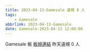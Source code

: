 ```yaml
---
title: 2023-04-13-Gamesale 違規 0 人
tags:
    - Gamesale
abbrlink: 2023-04-13-Gamesale
date: Gamesale-2023-04-13 12:00:00
---
```

Gamesale 板 [板規連結](https://www.ptt.cc/bbs/Gossiping/M.1637425085.A.07D.html)
昨天違規 0 人
